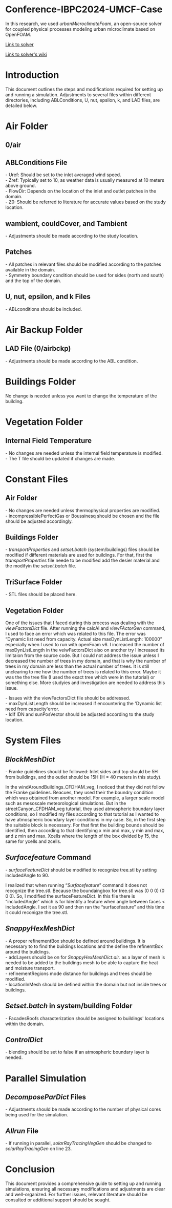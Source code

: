 # Conference-IBPC2024-UMCF-Case

In this research, we used *urbanMicroclimateFoam*, an open-source solver for coupled physical processes modeling urban microclimate based on OpenFOAM. 

[Link to solver](https://gitlab.ethz.ch/openfoam-cbp/solvers/urbanmicroclimatefoam) 

[Link to solver's wiki](https://gitlab.ethz.ch/openfoam-cbp/solvers/urbanmicroclimatefoam/-/wikis/home) 

# Introduction

This document outlines the steps and modifications required for setting up and running a simulation. Adjustments to several files within different directories, including ABLConditions, U, nut, epsilon, k, and LAD files, are detailed below.

# Air Folder

## 0/air

## ABLConditions File

\- Uref: Should be set to the inlet averaged wind speed.  
\- Zref: Typically set to 10, as weather data is usually measured at 10 meters above ground.  
\- FlowDir: Depends on the location of the inlet and outlet patches in the domain.  
\- Z0: Should be referred to literature for accurate values based on the study location.

## wambient, couldCover, and Tambient

\- Adjustments should be made according to the study location.

## Patches

\- All patches in relevant files should be modified according to the patches available in the domain.  
\- Symmetry boundary condition should be used for sides (north and south) and the top of the domain.

## U, nut, epsilon, and k Files

\- ABLconditions should be included.

# Air Backup Folder

## LAD File (0/airbckp)

\- Adjustments should be made according to the ABL condition.

# Buildings Folder

No change is needed unless you want to change the temperature of the building.

# Vegetation Folder

## Internal Field Temperature

\- No changes are needed unless the internal field temperature is modified.  
\- The T file should be updated if changes are made.

# Constant Files

## Air Folder

\- No changes are needed unless thermophysical properties are modified.  
\- incompressiblePerfectGas or Boussinesq should be chosen and the file should be adjusted accordingly.

## Buildings Folder

\- _transportProperties_ and _setset.batch_ (system/buildings) files should be modified if different materials are used for buildings. For that, first the _transportProperties_ file neede to be modified add the desier material and the modifyin the _setset.batch_ file.

## TriSurface Folder

\- STL files should be placed here.

## Vegetation Folder

One of the issues that I faced during this process was dealing with the _viewFactorsDict_ file. After running the calcAl and _viewFActorGen_ command, I used to face an error which was related to this file. The error was “Dynamic list need from capacity. Actual size maxDynListLength: 100000” especially when I used to run with openFoam v6. I increaced the number of maxDynListLength in the veiwFactorsDict also on another try I increased its limitaion from the source code. But I could not address the issue unless I decreased the number of trees in my domain, and that is why the number of trees in my domain are less than the actual number of trees. It is still unclearing to me how the number of trees is related to this error. Maybe it was the the tree file (I used the exact tree which were in the tutorial) or something else. More studyies and investigation are needed to address this issue.

\- Issues with the viewFactorsDict file should be addressed.  
\- maxDynListLength should be increased if encountering the 'Dynamic list need from capacity'error.  
\- Idif IDN and sunPosVector should be adjusted according to the study location.

# System Files

## _BlockMeshDict_

\- Franke guidelines should be followed: Inlet sides and top should be 5H from buildings, and the outlet should be 15H (H = 40 meters in this study).

In the windAroundBuildings_CFDHAM_veg, I noticed that they did not follow the Franke guidelines. Beacues, they used their the boundry condition which was obtained from another model. For example, a larger scale model such as mesoscale meteorological simulations. But in the streetCanyon_CFDHAM_veg tutorial, they used atmospheric boundary layer conditions, so I modified my files according to that tutorial as I wanted to have atmospheric boundary layer conditions in my case. So, in the first step the suitable block is necessary. For that first the building bounds should be identified, then according to that identifying x min and max, y min and max, and z min and max. Xcells where the length of the box divided by 15, the same for ycells and zcells.

## _Surfacefeature_ Command

\- _surfaceFeatureDict_ should be modified to recognize tree.stl by setting includedAngle to 90.

I realized that when running “_Surfacefeature_” command it does not recognize the tree.stl. Because the boundaingbox for tree.stl was (0 0 0) (0 0 0). So, I modified the surfaceFeatureDict. In this file there is “includedAngle” which is for Identify a feature when angle between faces < includedAngle. I set it as 90 and then ran the “surfacefeature” and this time it could reconigze the tree.stl.

## _SnappyHexMeshDict_

\- A proper refinementBox should be defined around buildings. It is necessary to to find the buildings locations and the define the refinemtBox around the buildings.  
\- addLayers should be on for _SnappyHexMeshDict.air_. as a layer of mesh is needed to be added to the buildings mesh to be able to capture the heat and moisture transport.  
\- refinementRegions mode distance for buildings and trees should be modified.  
\- locationInMesh should be defined within the domain but not inside trees or buildings.

## _Setset.batch_ in system/building Folder

\- FacadesRoofs characterization should be assigned to buildings' locations within the domain.

## _ControlDict_

\- blending should be set to false if an atmospheric boundary layer is needed.

# Parallel Simulation

## _DecomposeParDict_ Files

\- Adjustments should be made according to the number of physical cores being used for the simulation.

## _Allrun_ File

\- If running in parallel, _solarRayTracingVegGen_ should be changed to _solarRayTracingGen_ on line 23.

# Conclusion

This document provides a comprehensive guide to setting up and running simulations, ensuring all necessary modifications and adjustments are clear and well-organized. For further issues, relevant literature should be consulted or additional support should be sought.
